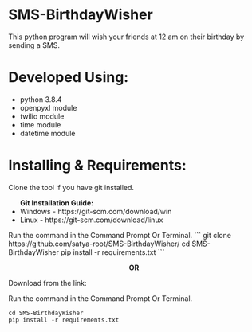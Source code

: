# SMS-BirthdayWisher
<p> This python program will wish your friends at 12 am on their birthday by sending a SMS. </p>

# Developed Using:
<ul>
  <li> python 3.8.4 </li>
  <li> openpyxl module </li>
  <li> twilio module </li>
  <li> time module </li>
  <li> datetime module </li>
</ul>

# Installing & Requirements:
<p> Clone the tool if you have git installed. </p>
<b> <ul> Git Installation Guide: </b>
  <li>Windows - https://git-scm.com/download/win </li>
  <li>Linux - https://git-scm.com/download/linux </li>
  </ul>
Run the command in the Command Prompt Or Terminal.
```
git clone https://github.com/satya-root/SMS-BirthdayWisher/
cd SMS-BirthdayWisher
pip install -r requirements.txt
```
<p> <b><center> OR </center></b> </p>
<p> Download from the link: <p>
Run the command in the Command Prompt Or Terminal.

```
cd SMS-BirthdayWisher
pip install -r requirements.txt
```
  
